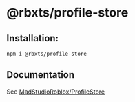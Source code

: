 # @rbxts/profile-store

## Installation:

`npm i @rbxts/profile-store`

## Documentation

See [MadStudioRoblox/ProfileStore](https://github.com/MadStudioRoblox/ProfileStore)
